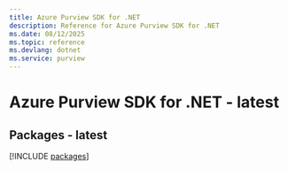 ```yaml
---
title: Azure Purview SDK for .NET
description: Reference for Azure Purview SDK for .NET
ms.date: 08/12/2025
ms.topic: reference
ms.devlang: dotnet
ms.service: purview
---
```

# Azure Purview SDK for .NET - latest
## Packages - latest
[!INCLUDE [packages](purview-index.md)]